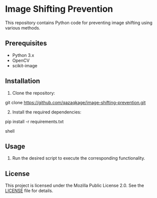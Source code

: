 # Image Shifting Prevention

This repository contains Python code for preventing image shifting using various methods.

## Prerequisites

- Python 3.x
- OpenCV
- scikit-image

## Installation

1. Clone the repository:

git clone https://github.com/qazaqkage/image-shifting-prevention.git



2. Install the required dependencies:

pip install -r requirements.txt

shell


## Usage

1. Run the desired script to execute the corresponding functionality.

## License

This project is licensed under the Mozilla Public License 2.0. See the [LICENSE](https://github.com/qazaqkage/image-shift-prevent/blob/master/LICENSE) file for details.
